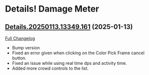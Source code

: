 # Details! Damage Meter

## [Details.20250113.13349.161](https://github.com/Tercioo/Details-Damage-Meter/tree/Details.20250113.13349.161) (2025-01-13)
[Full Changelog](https://github.com/Tercioo/Details-Damage-Meter/compare/Details.20250113.13319.161...Details.20250113.13349.161) 

- Bump version  
- Fixed an error given when clicking on the Color Pick Frame cancel button.  
- Fixed an issue while using real time dps and activity time.  
- Added more crowd controls to the list.  
